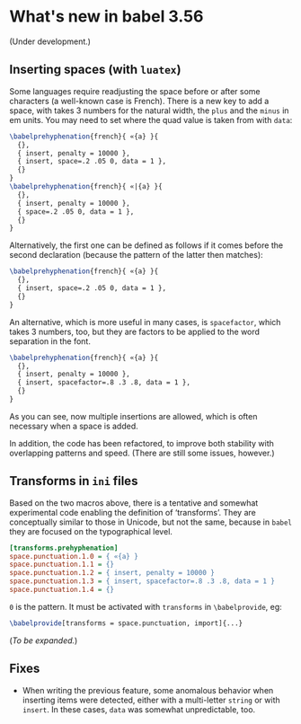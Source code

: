 # What's new in babel 3.56

(Under development.)

## Inserting spaces (with `luatex`)

Some languages require readjusting the space before or after some
characters (a well-known case is French). There is a new key to add a
space, with takes 3 numbers for the natural width, the `plus` and the
`minus` in em units. You may need to set where the quad value is taken
from with `data`:
```tex
\babelprehyphenation{french}{ «{a} }{
  {},
  { insert, penalty = 10000 }, 
  { insert, space=.2 .05 0, data = 1 },
  {}
}
\babelprehyphenation{french}{ «|{a} }{
  {},
  { insert, penalty = 10000 },
  { space=.2 .05 0, data = 1 },
  {}
}
```
Alternatively, the first one can be defined as follows if it comes
before the second declaration (because the pattern of the latter
then matches):
```tex
\babelprehyphenation{french}{ «{a} }{
  {},
  { insert, space=.2 .05 0, data = 1 },
  {}
}
```

An alternative, which is more useful in many cases, is `spacefactor`,
which takes 3 numbers, too, but they are factors to be applied to the
word separation in the font.
```tex
\babelprehyphenation{french}{ «{a} }{
  {}, 
  { insert, penalty = 10000 }, 
  { insert, spacefactor=.8 .3 .8, data = 1 },
  {}
}
```

As you can see, now multiple insertions are allowed, which is often
necessary when a space is added.

In addition, the code has been refactored, to improve both stability
with overlapping patterns and speed. (There are still some issues,
however.)

## Transforms in `ini` files

Based on the two macros above, there is a tentative and somewhat
experimental code enabling the definition of ‘transforms’. They are
conceptually similar to those in Unicode, but not the same, because in
`babel` they are focused on the typographical level. 
```ini
[transforms.prehyphenation]
space.punctuation.1.0 = { «{a} }
space.punctuation.1.1 = {}
space.punctuation.1.2 = { insert, penalty = 10000 }
space.punctuation.1.3 = { insert, spacefactor=.8 .3 .8, data = 1 }
space.punctuation.1.4 = {}
```

`0` is the pattern. It must be activated with `transforms` in
`\babelprovide`, eg:

```tex
\babelprovide[transforms = space.punctuation, import]{...}
```
(*To be expanded.*)


## Fixes

* When writing the previous feature, some anomalous behavior when
  inserting items were detected, either with a multi-letter `string` or
  with `insert`. In these cases, `data` was somewhat unpredictable,
  too.

 